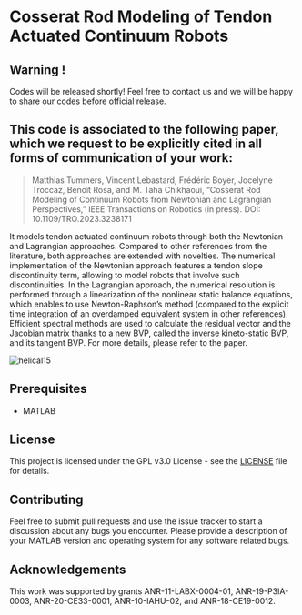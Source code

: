 # Cosserat Rod Modeling of Tendon Actuated Continuum Robots

## Warning !
Codes will be released shortly!
Feel free to contact us and we will be happy to share our codes before official release.

## This code is associated to the following paper, which we request to be explicitly cited in all forms of communication of your work:

> Matthias Tummers, Vincent Lebastard, Frédéric Boyer, Jocelyne Troccaz, Benoît Rosa, and M. Taha Chikhaoui, “Cosserat Rod Modeling of Continuum Robots from Newtonian and Lagrangian Perspectives,” IEEE Transactions on Robotics (in press). DOI: 10.1109/TRO.2023.3238171

It models tendon actuated continuum robots through both the Newtonian and Lagrangian approaches. Compared to other references from the literature, both approaches are extended with novelties. The numerical implementation of the Newtonian approach features a tendon slope discontinuity term, allowing to model robots that involve such discontinuities. In the Lagrangian approach, the numerical resolution is performed through a linearization of the nonlinear static balance equations, which enables to use Newton-Raphson’s method (compared to the explicit time integration of an overdamped equivalent system in other references). Efficient spectral methods are used to calculate the residual vector and the Jacobian matrix thanks to a new BVP, called the inverse kineto-static BVP, and its tangent BVP. For more details, please refer to the paper.

![helical15](https://user-images.githubusercontent.com/122893979/213212104-5cdcdc3c-d732-45ea-a963-83f159c2a799.png)


## Prerequisites
* MATLAB

## License
This project is licensed under the GPL v3.0 License - see the [LICENSE](https://github.com/TIMClab-CAMI/Cosserat-Rod-Modeling-of-Tendon-Actuated-Continuum-Robots/blob/main/LICENSE) file for details.

## Contributing
Feel free to submit pull requests and use the issue tracker to start a discussion about any bugs you encounter. Please provide a description of your MATLAB version and operating system for any software related bugs.

## Acknowledgements
This work was supported by grants ANR-11-LABX-0004-01, ANR-19-P3IA-0003, ANR-20-CE33-0001, ANR-10-IAHU-02, and ANR-18-CE19-0012.


